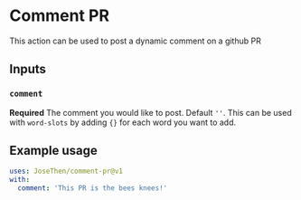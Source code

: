 # Comment PR

This action can be used to post a dynamic comment on a github PR

## Inputs

### `comment`

**Required** The comment you would like to post. Default `''`. This can be used
with `word-slots` by adding `{}` for each word you want to add.

## Example usage

```yaml
uses: JoseThen/comment-pr@v1
with:
  comment: 'This PR is the bees knees!'
```
